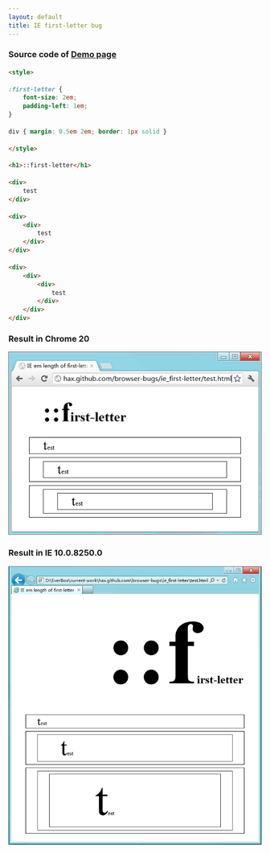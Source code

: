 ```yaml
---
layout: default
title: IE first-letter bug
---
```


### Source code of <a href="./test.html">Demo page</a>

```html
<style>

:first-letter {
	font-size: 2em;
	padding-left: 1em;
}

div { margin: 0.5em 2em; border: 1px solid }

</style>

<h1>::first-letter</h1>

<div>
	test
</div>

<div>
	<div>
		test
	</div>
</div>

<div>
	<div>
		<div>
			test
		</div>
	</div>
</div>
```

### Result in Chrome 20
<img src="./chrome_20.png">

### Result in IE 10.0.8250.0
<img src="./ie_10.0.8250.0.png">